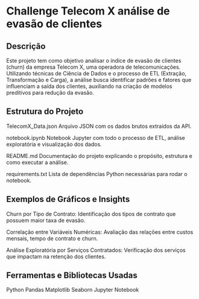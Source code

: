 # Challenge Telecom X análise de evasão de clientes

## Descrição
Este projeto tem como objetivo analisar o índice de evasão de clientes (churn) da empresa Telecom X, uma operadora de telecomunicações. Utilizando técnicas de Ciência de Dados e o processo de ETL (Extração, Transformação e Carga), a análise busca identificar padrões e fatores que influenciam a saída dos clientes, auxiliando na criação de modelos preditivos para redução da evasão.

## Estrutura do Projeto

TelecomX_Data.json
Arquivo JSON com os dados brutos extraídos da API.

notebook.ipynb
Notebook Jupyter com todo o processo de ETL, análise exploratória e visualização dos dados.

README.md
Documentação do projeto explicando o propósito, estrutura e como executar a análise.

requirements.txt
Lista de dependências Python necessárias para rodar o notebook.

 ## Exemplos de Gráficos e Insights
 
Churn por Tipo de Contrato:
Identificação dos tipos de contrato que possuem maior taxa de evasão.

Correlação entre Variáveis Numéricas:
Avaliação das relações entre custos mensais, tempo de contrato e churn.

Análise Exploratória por Serviços Contratados:
Verificação dos serviços que impactam na retenção dos clientes.

## Ferramentas e Bibliotecas Usadas

Python  Pandas  Matplotlib  Seaborn  Jupyter Notebook


